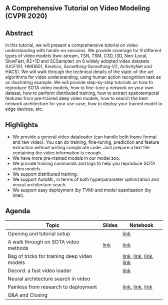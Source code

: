 ## A Comprehensive Tutorial on Video Modeling (CVPR 2020)

Abstract
--------

In this tutorial, we will present a comprehensive tutorial on video understanding with hands-on sessions. We provide coverage for 9 different types of video models (two-stream, TSN, TSM, C3D, I3D, Non-Local, SlowFast, R2+1D and SCSampler) on 6 widely adopted video datasets (UCF101, HMDB51, Kinetics, Something-Something-V2, ActivityNet and HACS). We will walk through the technical details of the state-of-the-art algorithms for video understanding, using human action recognition task as an illustrating example. We will provide step-by-step tutorials on how to reproduce SOTA video models, how to fine-tune a network on your own dataset, how to perform distributed training, how to extract spatiotemporal features from pre-trained deep video models, how to search the best network architecture for your use case, how to deploy your trained model to edge devices, etc.

Highlights
----------

* We provide a general video dataloader (can handle both frame format and raw video). You can do training, fine-tuning, prediction and feature extraction without writing complicate code. Just prepare a text file containing the video information is enough.
* We have more pre-trained models in our model zoo.
* We provide training commands and logs to help you reproduce SOTA video models.
* We support distributed training.
* We support AutoML, in terms of both hyperparameter optimization and neural architecture seach.
* We support easy deployment (by TVM) and model quantization (by Intel).

Agenda
------

| Topic                                                     | Slides   | Notebook |
|-----------------------------------------------------------|----------|----------|
| Opening and tutorial setup                                |          |[link][01]|
| A walk through on SOTA video methods                      |[link][10]|[link][11]|
| Bag of tricks for training deep video models              |          |[link][21], [link][22], [link][23], [link][24]|
| Decord: a fast video loader                               |          |[link][31]|
| Neural architecture search in video                       |          |          |
| Painless from research to deployment                      |          |[link][51], [link][52], [link][53]|
| Q&A and Closing                                           |          |          |


[01]: https://github.com/bryanyzhu/Video-Tutorial/blob/master/00_setup/use_aws.ipynb
[10]: https://github.com/bryanyzhu/Video-Tutorial/blob/master/02_sota/video_understanding.pptx
[11]: https://github.com/bryanyzhu/Video-Tutorial/blob/master/02_sota/VideoActionRecognition.ipynb
[21]: https://github.com/bryanyzhu/Video-Tutorial/blob/master/03_train/finetune_custom.ipynb
[22]: https://github.com/bryanyzhu/Video-Tutorial/blob/master/03_train/feat_custom.ipynb
[23]: https://github.com/bryanyzhu/Video-Tutorial/blob/master/03_train/distributed_slowfast.ipynb
[24]: https://github.com/bryanyzhu/Video-Tutorial/blob/master/03_train/demo_custom.ipynb
[31]: https://github.com/bryanyzhu/Video-Tutorial/blob/master/04_decord/decord_loader.ipynb
[51]: https://github.com/bryanyzhu/Video-Tutorial/blob/master/06_deploy/TVMInference.ipynb
[52]: https://github.com/bryanyzhu/Video-Tutorial/blob/master/06_deploy/cpp_inference.ipynb
[53]: https://github.com/bryanyzhu/Video-Tutorial/blob/master/06_deploy/TVMInference.ipynb
